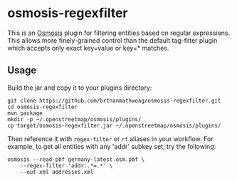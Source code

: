 # osmosis-regexfilter

This is an [Osmosis](http://wiki.openstreetmap.org/wiki/Osmosis) plugin for filtering entities based on regular expressions.
This allows more finely-grained control than the default tag-filter plugin which accepts only exact key=value or key=* matches.
 
## Usage

Build the jar and copy it to your plugins directory:

```
git clone https://github.com/brthanmathwoag/osmosis-regexfilter.git
cd osmosis-regexfilter
mvn package
mkdir -p ~/.openstreetmap/osmosis/plugins/
cp target/osmosis-regexfilter.jar ~/.openstreetmap/osmosis/plugins/
```

Then reference it with `regex-filter` or `rf` aliases in your workflow.
For example, to get all entities with any 'addr' subkey set, try the following:

```
osmosis --read-pbf germany-latest.osm.pbf \
    --regex-filter 'addr:.*=.*' \
    --out-xml addresses.xml
```
